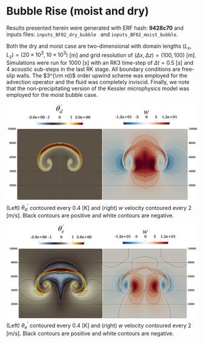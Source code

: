 # Bubble Rise (moist and dry)

Results presented herein were generated with ERF hash: **9428c70** and inputs files: `inputs_BF02_dry_bubble ` and `inputs_BF02_moist_bubble`.
    
Both the dry and moist case are two-dimensional with domain lengths $(L_x, L_z) = (20 \times 10^3, 10\times10^3)$ [m] and grid resolution of $(\Delta x, \Delta z) = (100, 100)$ [m]. Simulations were run for $1000$ [s] with an RK3 time-step of $\Delta t=0.5$ [s] and 4 acoustic sub-steps in the last RK stage. All boundary conditions are free-slip walls. The $3^{\rm rd}$ order upwind scheme was employed for the advection operator and the fluid was completely inviscid. Finally, we note that the non-precipitating version of the Kessler microphysics model was employed for the moist bubble case. 
    
![Dry Bubble Rise](BF02_Dry_Bubble.png)
(Left) $\theta_{d}^{\prime}$ contoured every $0.4$ [K] and (right) $w$ velocity contoured every $2$ [m/s]. Black contours are positive and white contours are negative.

![Moist Bubble Rise](BF02_Moist_Bubble.png)
(Left) $\theta_{e}^{\prime}$ contoured every $0.4$ [K] and (right) $w$ velocity contoured every $2$ [m/s]. Black contours are positive and white contours are negative.

